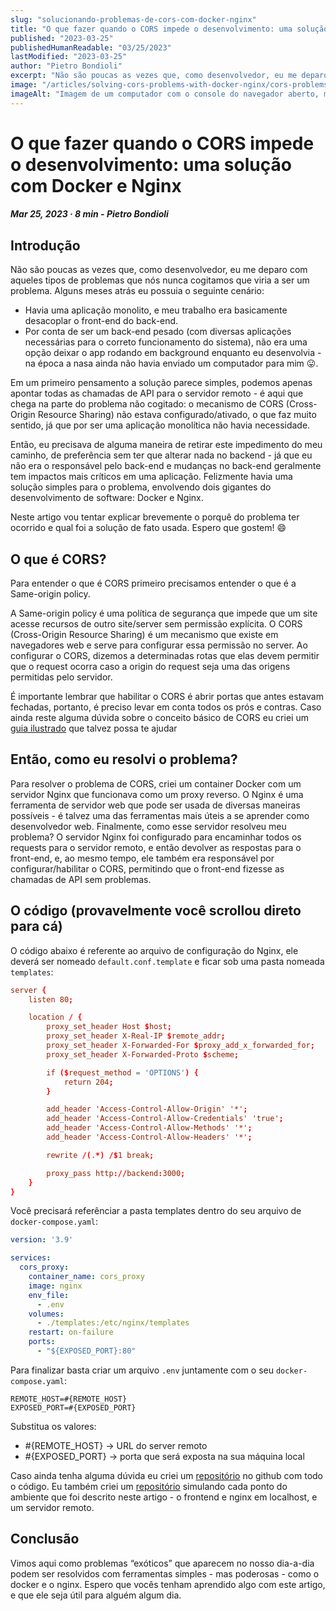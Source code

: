 ```yaml
---
slug: "solucionando-problemas-de-cors-com-docker-nginx"
title: "O que fazer quando o CORS impede o desenvolvimento: uma solução com Docker e Nginx"
published: "2023-03-25"
publishedHumanReadable: "03/25/2023"
lastModified: "2023-03-25"
author: "Pietro Bondioli"
excerpt: "Não são poucas as vezes que, como desenvolvedor, eu me deparo com aqueles tipos de problemas que nós nunca cogitamos que viria a ser um problema. Eu aposto que problemas de CORS já te deu dor de cabeça em algum momento. Neste artigo vou tentar explicar brevemente meu problema específico e como eu resolvi ele."
image: "/articles/solving-cors-problems-with-docker-nginx/cors-problems.png"
imageAlt: "Imagem de um computador com o console do navegador aberto, mostrando um erro de CORS, e ao lado um homem com dor de cabeça."
---
```


# O que fazer quando o CORS impede o desenvolvimento: uma solução com Docker e Nginx

##### Mar 25, 2023 · 8 min - Pietro Bondioli

## Introdução

Não são poucas as vezes que, como desenvolvedor, eu me deparo com aqueles tipos de problemas que nós nunca cogitamos que viria a ser um problema. Alguns meses atrás eu possuia o seguinte cenário:

- Havia uma aplicação monolito, e meu trabalho era basicamente desacoplar o front-end do back-end.
- Por conta de ser um back-end pesado (com diversas aplicações necessárias para o correto funcionamento do sistema), não era uma opção deixar o app rodando em background enquanto eu desenvolvia - na época a nasa ainda não havia enviado um computador para mim 😛.

Em um primeiro pensamento a solução parece simples, podemos apenas apontar todas as chamadas de API para o servidor remoto - é aqui que chega na parte do problema não cogitado: o mecanismo de CORS (Cross-Origin Resource Sharing) não estava configurado/ativado, o que faz muito sentido, já que por ser uma aplicação monolítica não havia necessidade.

Então, eu precisava de alguma maneira de retirar este impedimento do meu caminho, de preferência sem ter que alterar nada no backend - já que eu não era o responsável pelo back-end e mudanças no back-end geralmente tem impactos mais críticos em uma aplicação. Felizmente havia uma solução simples para o problema, envolvendo dois gigantes do desenvolvimento de software: Docker e Nginx.

Neste artigo vou tentar explicar brevemente o porquê do problema ter ocorrido e qual foi a solução de fato usada. Espero que gostem! 😄

## O que é CORS?

Para entender o que é CORS primeiro precisamos entender o que é a Same-origin policy.

A Same-origin policy é uma política de segurança que impede que um site acesse recursos de outro site/server sem permissão explícita. O CORS (Cross-Origin Resource Sharing) é um mecanismo que existe em navegadores web e serve para configurar essa permissão no server. Ao configurar o CORS, dizemos a determinadas rotas que elas devem permitir que o request ocorra caso a origin do request seja uma das origens permitidas pelo servidor.

É importante lembrar que habilitar o CORS é abrir portas que antes estavam fechadas, portanto, é preciso levar em conta todos os prós e contras. Caso ainda reste alguma dúvida sobre o conceito básico de CORS eu criei um [guia ilustrado](/pt-BR/articles/cors-illustrated-guide) que talvez possa te ajudar

## Então, como eu resolvi o problema?

Para resolver o problema de CORS, criei um container Docker com um servidor Nginx que funcionava como um proxy reverso. O Nginx é uma ferramenta de servidor web que pode ser usada de diversas maneiras possíveis - é talvez uma das ferramentas mais úteis a se aprender como desenvolvedor web. Finalmente, como esse servidor resolveu meu problema?  O servidor Nginx foi configurado para encaminhar todos os requests para o servidor remoto, e então devolver as respostas para o front-end, e, ao mesmo tempo, ele também era responsável por configurar/habilitar o CORS, permitindo que o front-end fizesse as chamadas de API sem problemas.

## O código (provavelmente você scrollou direto para cá)

O código abaixo é referente ao arquivo de configuração do Nginx, ele deverá ser nomeado `default.conf.template` e ficar sob uma pasta nomeada `templates`:

```conf
server {
    listen 80;

    location / {
        proxy_set_header Host $host;
        proxy_set_header X-Real-IP $remote_addr;
        proxy_set_header X-Forwarded-For $proxy_add_x_forwarded_for;
        proxy_set_header X-Forwarded-Proto $scheme;

        if ($request_method = 'OPTIONS') {
            return 204;
        }

        add_header 'Access-Control-Allow-Origin' '*';
        add_header 'Access-Control-Allow-Credentials' 'true';
        add_header 'Access-Control-Allow-Methods' '*';
        add_header 'Access-Control-Allow-Headers' '*';

        rewrite /(.*) /$1 break;

        proxy_pass http://backend:3000;
    }
}
```

Você precisará referênciar a pasta templates dentro do seu arquivo de `docker-compose.yaml`:

```yaml
version: '3.9'

services:
  cors_proxy:
    container_name: cors_proxy
    image: nginx
    env_file:
      - .env
    volumes:
      - ./templates:/etc/nginx/templates
    restart: on-failure
    ports:
      - "${EXPOSED_PORT}:80"
```

Para finalizar basta criar um arquivo `.env` juntamente com o seu `docker-compose.yaml`:

```env
REMOTE_HOST=#{REMOTE_HOST}
EXPOSED_PORT=#{EXPOSED_PORT}
```

Substitua os valores:

- #{REMOTE_HOST} → URL do server remoto
- #{EXPOSED_PORT} → porta que será exposta na sua máquina local

Caso ainda tenha alguma dúvida eu criei um [repositório](https://github.com/bondiolipietro/cors-proxy-nginx-server) no github com todo o código. Eu também criei um [repositório](https://github.com/bondiolipietro/docker-nginx-reverse-proxy-example) simulando cada ponto do ambiente que foi descrito neste artigo - o frontend e nginx em localhost, e um servidor remoto.

## Conclusão

Vimos aqui como problemas “exóticos” que aparecem no nosso dia-a-dia podem ser resolvidos com ferramentas simples - mas poderosas - como o docker e o nginx. Espero que vocês tenham aprendido algo com este artigo, e que ele seja útil para alguém algum dia.
